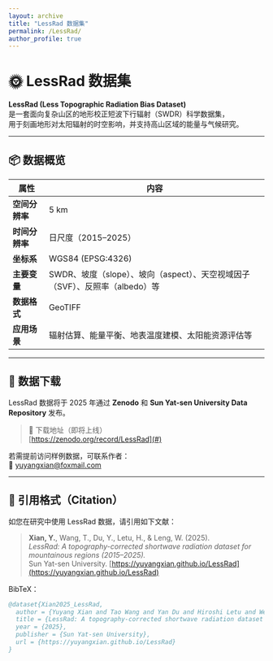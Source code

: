```yaml
---
layout: archive
title: "LessRad 数据集"
permalink: /LessRad/
author_profile: true
---
```


# 🌞 LessRad 数据集

**LessRad (Less Topographic Radiation Bias Dataset)**  
是一套面向复杂山区的地形校正短波下行辐射（SWDR）科学数据集，  
用于刻画地形对太阳辐射的时空影响，并支持高山区域的能量与气候研究。

---

## 📦 数据概览

| 属性 | 内容 |
|------|------|
| **空间分辨率** | 5 km |
| **时间分辨率** | 日尺度（2015–2025） |
| **坐标系** | WGS84 (EPSG:4326) |
| **主要变量** | SWDR、坡度（slope）、坡向（aspect）、天空视域因子（SVF）、反照率（albedo）等 |
| **数据格式** | GeoTIFF |
| **应用场景** | 辐射估算、能量平衡、地表温度建模、太阳能资源评估等 |

---

## 📂 数据下载

LessRad 数据将于 2025 年通过 **Zenodo** 和 **Sun Yat-sen University Data Repository** 发布。

> 🔗 下载地址（即将上线）  
> [https://zenodo.org/record/LessRad](#)

若需提前访问样例数据，可联系作者：  
📧 [yuyangxian@foxmail.com](mailto:yuyangxian@foxmail.com)

---

## 📖 引用格式（Citation）

如您在研究中使用 LessRad 数据，请引用如下文献：

> **Xian, Y.**, Wang, T., Du, Y., Letu, H., & Leng, W. (2025).  
> *LessRad: A topography-corrected shortwave radiation dataset for mountainous regions (2015–2025).*  
> Sun Yat-sen University. [https://yuyangxian.github.io/LessRad](https://yuyangxian.github.io/LessRad)

BibTeX：
```bibtex
@dataset{Xian2025_LessRad,
  author = {Yuyang Xian and Tao Wang and Yan Du and Hiroshi Letu and Wenjie Leng},
  title = {LessRad: A topography-corrected shortwave radiation dataset for mountainous regions (2015–2025)},
  year = {2025},
  publisher = {Sun Yat-sen University},
  url = {https://yuyangxian.github.io/LessRad}
}
